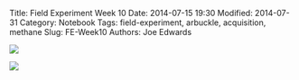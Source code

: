 Title: Field Experiment Week 10
Date: 2014-07-15 19:30
Modified: 2014-07-31
Category: Notebook
Tags: field-experiment, arbuckle, acquisition, methane 
Slug: FE-Week10
Authors: Joe Edwards


![]({filename}/images/fieldw10.jpg)


![]({filename}/images/plantsw10.jpg)
